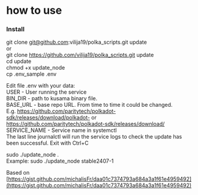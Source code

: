# how to use


### Install 
git clone git@github.com:vilija19/polka_scripts.git update  
or  
git clone https://github.com/vilija19/polka_scripts.git update  
cd update   
chmod +x update_node  
cp .env_sample .env  
 
Edit file .env with your data:    
USER - User running the service    
BIN_DIR - path to kusama binary file.  
BASE_URL - base repo URL. From time to time it could be changed.  
E.g. https://github.com/paritytech/polkadot-sdk/releases/download/polkadot-  or https://github.com/paritytech/polkadot-sdk/releases/download/  
SERVICE_NAME -  Service name in systemctl  
The last line journalctl will run the service logs to check the update has been successful. Exit with Ctrl+C  

sudo ./update_node <version>.  
Example: 
sudo ./update_node stable2407-1

Based on [https://gist.github.com/michalisFr/daa01c7374793a684a3a1f61e4959492](https://gist.github.com/michalisFr/daa01c7374793a684a3a1f61e4959492)
